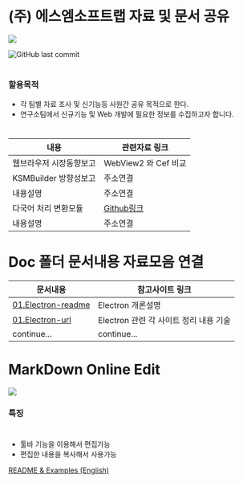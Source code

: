 # (주) 에스엠소프트랩   자료 및 문서 공유

![](https://user-images.githubusercontent.com/42054927/99507249-7e0d5b00-29c6-11eb-8f6b-5a954318ea9a.png)

![GitHub last commit](https://img.shields.io/github/last-commit/smsoftlab/documentstudy?style=plastic)

#

### 할용목적

- 각 팀별 자료 조사 및  신기능등 사원간 공유 목적으로 한다.
- 연구소팀에서 신규기능 및 Web 개발에 필요한 정보를 수집하고자 합니다.

#

내용  | 관련자료 링크
------------- | -------------
웹브라우저 시장동향보고  | WebView2 와 Cef 비교
KSMBuilder 방향성보고   | 주소연결
내용설명  | 주소연결
다국어 처리 변환모듈  | [Github링크](https://github.com/robnyman/TranslationTester)
내용설명  | 주소연결

#

# Doc 폴더 문서내용 자료모음 연결  

문서내용  | 참고사이트 링크
------------- | -------------
[01.Electron-readme](https://github.com/smsoftlab/documentstudy/blob/main/01.Electron/README.md "01.Electron")  | Electron 개론설명
[01.Electron-url](https://github.com/smsoftlab/documentstudy/blob/main/01.Electron/URL.md")  | Electron 관련 각 사이트 정리 내용 기술
continue... | continue...

#

# MarkDown Online Edit

![](https://pandao.github.io/editor.md/images/logos/editormd-logo-180x180.png)

### 특징

#

- 툴바 기능을 이용해서 편집가능
- 편집한 내용을 복사해서 사용가능

[README & Examples (English)](https://pandao.github.io/editor.md/en.html)
